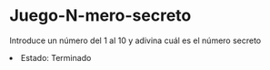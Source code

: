 # Juego-N-mero-secreto

<p>Introduce un número del 1 al 10 y adivina cuál es el número secreto</p>
<li>Estado: Terminado</li>

